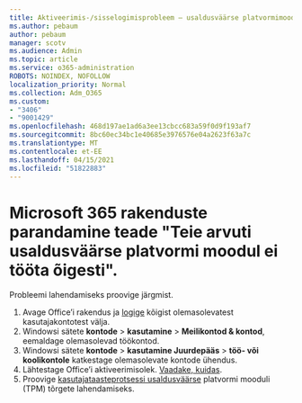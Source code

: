 ```yaml
---
title: Aktiveerimis-/sisselogimisprobleem – usaldusväärse platvormimooduli tõrge
ms.author: pebaum
author: pebaum
manager: scotv
ms.audience: Admin
ms.topic: article
ms.service: o365-administration
ROBOTS: NOINDEX, NOFOLLOW
localization_priority: Normal
ms.collection: Adm_O365
ms.custom:
- "3406"
- "9001429"
ms.openlocfilehash: 468d197ae1ad6a3ee13cbcc683a59f0d9f193af7
ms.sourcegitcommit: 8bc60ec34bc1e40685e3976576e04a2623f63a7c
ms.translationtype: MT
ms.contentlocale: et-EE
ms.lasthandoff: 04/15/2021
ms.locfileid: "51822883"
---
```

# <a name="fixing-the-microsoft-365-apps-your-computers-trusted-platform-module-is-not-functioning-properly-message"></a>Microsoft 365 rakenduste parandamine teade "Teie arvuti usaldusväärse platvormi moodul ei tööta õigesti".

Probleemi lahendamiseks proovige järgmist.

1. Avage Office’i rakendus ja [logige](https://support.office.com/article/5a20dc11-47e9-4b6f-945d-478cb6d92071) kõigist olemasolevatest kasutajakontotest välja.   
2. Windowsi sätete **kontode**  >  **kasutamine**  >  **Meilikontod & kontod**, eemaldage olemasolevad töökontod. 
3. Windowsi sätete **kontode**  >  **kasutamine Juurdepääs**  >  **töö- või koolikontole** katkestage olemasolevate kontode ühendus. 
4. Lähtestage Office’i aktiveerimisolek. [Vaadake, kuidas](https://docs.microsoft.com/office365/troubleshoot/activation/reset-office-365-proplus-activation-state
).
5. Proovige [kasutajataasteprotsessi usaldusväärse](https://docs.microsoft.com/office365/troubleshoot/administration/connection-issue-when-sign-in-office-2016#symptom-2) platvormi mooduli (TPM) tõrgete lahendamiseks.